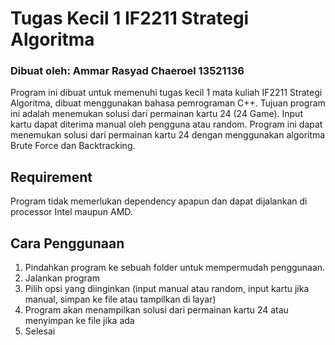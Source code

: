 # Tugas Kecil 1 IF2211 Strategi Algoritma
### Dibuat oleh: Ammar Rasyad Chaeroel 13521136

Program ini dibuat untuk memenuhi tugas kecil 1 mata kuliah IF2211 Strategi Algoritma, dibuat menggunakan bahasa pemrograman C++. Tujuan program ini adalah menemukan solusi dari permainan kartu 24 (24 Game). Input kartu dapat diterima manual oleh pengguna atau random. Program ini dapat menemukan solusi dari permainan kartu 24 dengan menggunakan algoritma Brute Force dan Backtracking.

Requirement
-----
Program tidak memerlukan dependency apapun dan dapat dijalankan di processor Intel maupun AMD.

Cara Penggunaan
-----
1. Pindahkan program ke sebuah folder untuk mempermudah penggunaan.
2. Jalankan program
3. Pilih opsi yang diinginkan (input manual atau random, input kartu jika manual, simpan ke file atau tampilkan di layar)
4. Program akan menampilkan solusi dari permainan kartu 24 atau menyimpan ke file jika ada
5. Selesai
